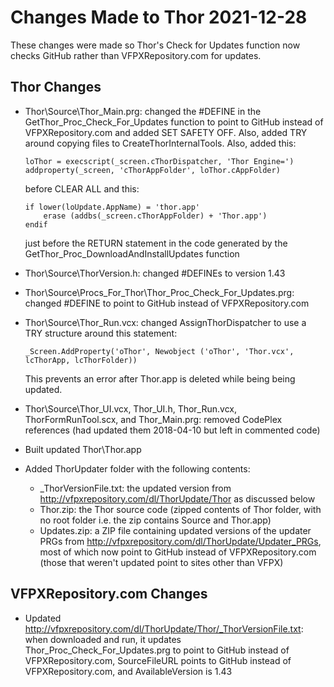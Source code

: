 # Changes Made to Thor 2021-12-28

These changes were made so Thor's Check for Updates function now checks GitHub rather than VFPXRepository.com for updates.

## Thor Changes

* Thor\Source\Thor_Main.prg: changed the #DEFINE in the GetThor_Proc_Check_For_Updates function to point to GitHub instead of VFPXRepository.com and added SET SAFETY OFF. Also, added TRY around copying files to CreateThorInternalTools. Also, added this:

    ```
    loThor = execscript(_screen.cThorDispatcher, 'Thor Engine=')
    addproperty(_screen, 'cThorAppFolder', loThor.cAppFolder)
    ```

  before CLEAR ALL and this:

    ```
    if lower(loUpdate.AppName) = 'thor.app'
    	erase (addbs(_screen.cThorAppFolder) + 'Thor.app')
    endif
    ```

    just before the RETURN statement in the code generated by the GetThor_Proc_DownloadAndInstallUpdates function

* Thor\Source\ThorVersion.h: changed #DEFINEs to version 1.43

* Thor\Source\Procs_For_Thor\Thor_Proc_Check_For_Updates.prg: changed #DEFINE to point to GitHub instead of VFPXRepository.com

* Thor\Source\Thor_Run.vcx: changed AssignThorDispatcher to use a TRY structure around this statement:

    ```
    _Screen.AddProperty('oThor', Newobject ('oThor', 'Thor.vcx', lcThorApp, lcThorFolder))
    ```

    This prevents an error after Thor.app is deleted while being being updated.

* Thor\Source\Thor_UI.vcx, Thor_UI.h, Thor_Run.vcx, ThorFormRunTool.scx, and Thor_Main.prg: removed CodePlex references (had updated them 2018-04-10 but left in commented code)

* Built updated Thor\Thor.app

* Added ThorUpdater folder with the following contents:
	* _ThorVersionFile.txt: the updated version from http://vfpxrepository.com/dl/ThorUpdate/Thor as discussed below
	* Thor.zip: the Thor source code (zipped contents of Thor folder, with no root folder i.e. the zip contains Source and Thor.app)
	* Updates.zip: a ZIP file containing updated versions of the updater PRGs from http://vfpxrepository.com/dl/ThorUpdate/Updater_PRGs, most of which now point to GitHub instead of VFPXRepository.com (those that weren't updated point to sites other than VFPX)

## VFPXRepository.com Changes

* Updated http://vfpxrepository.com/dl/ThorUpdate/Thor/_ThorVersionFile.txt: when downloaded and run, it updates Thor_Proc_Check_For_Updates.prg to point to GitHub instead of VFPXRepository.com, SourceFileURL points to GitHub instead of VFPXRepository.com, and AvailableVersion is 1.43
